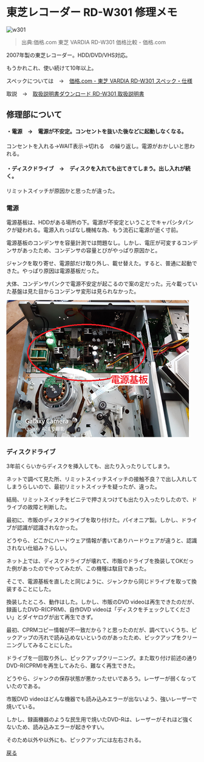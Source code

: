 # 東芝レコーダー RD-W301 修理メモ


![w301](https://bbsimg02.kakaku.k-img.com/images/smartphone/icv/1637443_l.jpg)

>出典:価格.com 東芝 VARDIA RD-W301 価格比較 - 価格.com

2007年製の東芝レコーダー。HDD/DVD/VHS対応。

もうかれこれ、使い続けて10年以上。

スペックについては　→　[価格.com - 東芝 VARDIA RD-W301 スペック・仕様](https://kakaku.com/item/20278010364/spec/)

取説　→　[取扱説明書ダウンロード  RD-W301 取扱説明書](http://www.toshiba-living.jp/rev.php?no=71875&YN=Y)


## 修理部について


#### ・電源　→　電源が不安定。コンセントを抜いた後などに起動しなくなる。

コンセントを入れる→WAIT表示→切れる　の繰り返し。電源がおかしいと思われる。

#### ・ディスクドライブ　→　ディスクを入れても出てきてしまう。出し入れが続く。

リミットスイッチが原因かと思ったが違った。


### 電源

電源基板は、HDDがある場所の下。電源が不安定ということでキャパシタパンクが疑われる。電源入れっぱなし機械な為、もう流石に電源が逝く寸前。

電源基板のコンデンサを容量計測では問題なし。しかし、電圧が可変するコンデンサがあったため、コンデンサの容量とびがやっぱり原因かと。

ジャンクを取り寄せ、電源部だけ取り外し、載せ替えた。すると、普通に起動できた。やっぱり原因は電源基板だった。

大体、コンデンサパンクで電源不安定が起こるので案の定だった。元々載っていた基盤は見た目からコンデンサ変形は見られなかった。

![power_unit](pic/pic02.png)

### ディスクドライブ

3年前くらいからディスクを挿入しても、出たり入ったりしてしまう。

ネットで調べて見た所、リミットスイッチスイッチの接触不良？で出し入れしてしまうらしいので、最初リミットスイッチを疑ったが、違った。

結局、リミットスイッチをビニテで押さえつけても出たり入ったりしたので、ドライブの故障と判断した。

最初に、市販のディスクドライブを取り付けた。パイオニア製。しかし、ドライブが認識が認識されなかった。

どうやら、どこかにハードウェア情報が書いてありハードウェアが違うと、認識されない仕組み？らしい。

ネット上では、ディスクドライブが壊れて、市販のドライブを換装してOKだった例があったのでやってみたが、この機種は駄目であった。

そこで、電源基板を直したと同じように、ジャンクから同じドライブを取って換装することにした。

換装したところ、動作はした。しかし、市販のDVD videoは再生できたのだが、録画したDVD-R(CPRM)、自作DVD videoは「ディスクをチェックしてください」とダイヤログが出て再生できず。

最初、CPRMコピー情報が不一致だから？と思ったのだが、調べていくうち、ピックアップの汚れで読み込めないというのがあったため、ピックアップをクリーニングしてみることにした。

ドライブを一回取り外し、ピックアップクリーニング。また取り付け前述の通りDVD-R(CPRM)を再生してみたら、難なく再生できた。

どうやら、ジャンクの保存状態が悪かったせいであろう。レーザーが弱くなっていたのである。

市販DVD videoはどんな機器でも読み込みエラーが出ないよう、強いレーザーで焼いている。

しかし、録画機器のような民生用で焼いたDVD-Rは、レーザーがそれほど強くないため、読み込みエラーが起きやすい。

そのため以外や以外にも、ピックアップには左右される。

[戻る](https://git.kasumin.tokyo)
